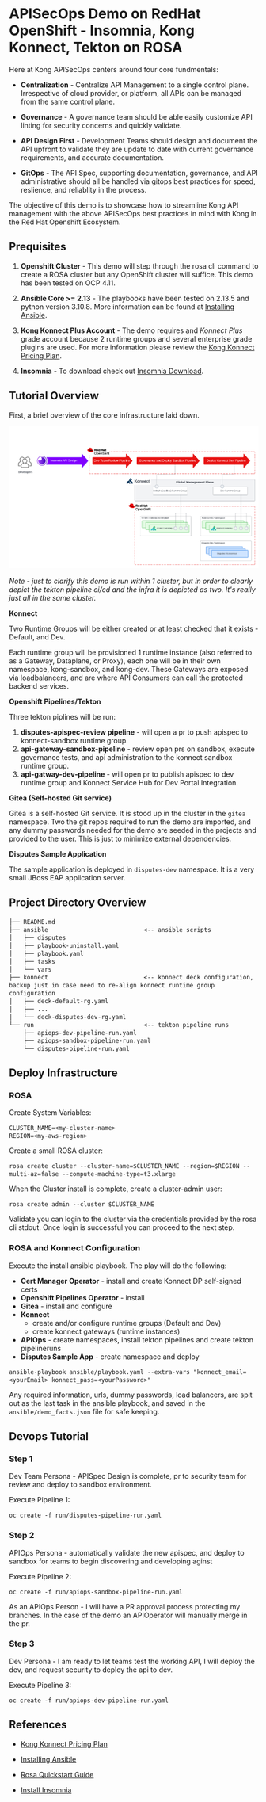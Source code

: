 # APISecOps Demo on RedHat OpenShift - Insomnia, Kong Konnect, Tekton on ROSA

Here at Kong APISecOps centers around four core fundmentals:

* **Centralization** - Centralize API Management to a single control plane. Irrespective of cloud provider, or platform, all APIs can be managed from the same control plane.

* **Governance** - A governance team should be able easily customize API linting for security concerns and quickly validate.

* **API Design First** - Development Teams should design and document the API upfront to validate they are update to date with current governance requirements, and accurate documentation.

* **GitOps** - The API Spec, supporting documentation, governance, and API administrative should all be handled via gitops best practices for speed, reslience, and reliablity in the process.

The objective of this demo is to showcase how to streamline Kong API management with the above APISecOps best practices in mind with Kong in the Red Hat Openshift Ecosystem.

## Prequisites

1. **Openshift Cluster** - This demo will step through the rosa cli command to create a ROSA cluster but any OpenShift cluster will suffice. This demo has been tested on OCP 4.11.

2. **Ansible Core >= 2.13** - The playbooks have been tested on 2.13.5 and python version 3.10.8. More information can be found at [Installing Ansible][Ansible_Install_Distros].

3. **Kong Konnect Plus Account** - The demo requires and *Konnect Plus* grade account because 2 runtime groups and several enterprise grade plugins are used. For more information please review the [Kong Konnect Pricing Plan][Konnect_Pricing].

4. **Insomnia** - To download check out [Insomnia Download][Insomnia_Install].

## Tutorial Overview

First, a brief overview of the core infrastructure laid down.

<img src="img/arch.png" alt="kong apisecops apiops rosa"/>

*Note - just to clarify this demo is run within 1 cluster, but in order to clearly depict the tekton pipeline ci/cd and the infra it is depicted as two. It's really just all in the same cluster.*

**Konnect**

Two Runtime Groups will be either created or at least checked that it exists - Default, and Dev.

Each runtime group will be provisioned 1 runtime instance (also referred to as a Gateway, Dataplane, or Proxy), each one will be in their own namespace, kong-sandbox, and kong-dev. These Gateways are exposed via loadbalancers, and are where API Consumers can call the protected backend services.

**Openshift Pipelines/Tekton**

Three tekton piplines will be run:

1. **disputes-apispec-review pipeline** - will open a pr to push apispec to konnect-sandbox runtime group.
2. **api-gateway-sandbox-pipeline** - review open prs on sandbox, execute governance tests, and api administration to the konnect sandbox runtime group.
3. **api-gatway-dev-pipeline** - will open pr to publish apispec to dev runtime group and Konnect Service Hub for Dev Portal Integration.

**Gitea (Self-hosted Git service)**

Gitea is a self-hosted Git service. It is stood up in the cluster in the `gitea` namespace. Two the git repos required to run the demo are imported, and any dummy passwords needed for the demo are seeded in the projects and provided to the user. This is just to minimize external dependencies.

**Disputes Sample Application**

The sample application is deployed in `disputes-dev` namespace. It is a very small JBoss EAP application server.

## Project Directory Overview

```console
├── README.md 
├── ansible                           <-- ansible scripts
│   ├── disputes
│   ├── playbook-uninstall.yaml
│   ├── playbook.yaml
│   ├── tasks
│   └── vars
├── konnect                           <-- konnect deck configuration, backup just in case need to re-align konnect runtime group configuration
│   ├── deck-default-rg.yaml
│   ├── ...
│   └── deck-disputes-dev-rg.yaml
└── run                               <-- tekton pipeline runs
    ├── apiops-dev-pipeline-run.yaml
    ├── apiops-sandbox-pipeline-run.yaml
    └── disputes-pipeline-run.yaml
```

## Deploy Infrastructure

### ROSA

Create System Variables:

```console
CLUSTER_NAME=<my-cluster-name>
REGION=<my-aws-region>
```

Create a small ROSA cluster:

```console
rosa create cluster --cluster-name=$CLUSTER_NAME --region=$REGION --multi-az=false --compute-machine-type=t3.xlarge
```

When the Cluster install is complete, create a cluster-admin user:

```console
rosa create admin --cluster $CLUSTER_NAME
```

Validate you can login to the cluster via the credentials provided by the rosa cli stdout. Once login is successful you can proceed to the next step.

### ROSA and Konnect Configuration

Execute the install ansible playbook. The play will do the following:

* **Cert Manager Operator** - install and create Konnect DP self-signed certs
* **Openshift Pipelines Operator** - install
* **Gitea** - install and configure
* **Konnect**
  * create and/or configure runtime groups (Default and Dev)
  * create konnect gateways (runtime instances)
* **APIOps** - create namespaces, install tekton pipelines and create tekton pipelineruns
* **Disputes Sample App** - create namespace and deploy

```console
ansible-playbook ansible/playbook.yaml --extra-vars "konnect_email=<yourEmail> konnect_pass=<yourPassword>"
```

Any required information, urls, dummy passwords, load balancers, are spit out as the last task in the ansible playbook, and saved in the `ansible/demo_facts.json` file for safe keeping.

## Devops Tutorial

### Step 1

Dev Team Persona - APISpec Design is complete, pr to security team for review and deploy to sandbox environment.

Execute Pipeline 1:

```console
oc create -f run/disputes-pipeline-run.yaml
```

### Step 2

APIOps Persona - automatically validate the new apispec, and deploy to sandbox for teams to begin discovering and developing aginst

Execute Pipeline 2:

```console
oc create -f run/apiops-sandbox-pipeline-run.yaml
```

As an APIOps Person - I will have a PR approval process protecting my branches. In the case of the demo an APIOperator will manually merge in the pr.

### Step 3

Dev Persona - I am ready to let teams test the working API, I will deploy the dev, and request security to deploy the api to dev.

Execute Pipeline 3:

```console
oc create -f run/apiops-dev-pipeline-run.yaml
```

## References

* [Kong Konnect Pricing Plan][Konnect_Pricing]
* [Installing Ansible][Ansible_Install_Distros]
* [Rosa Quickstart Guide][Rosa_Docs]
* [Install Insomnia][Insomnia_Install]

    [list of links]: #

[Konnect_Pricing]: https://konghq.com/pricing
[Ansible_Install_Distros]: https://docs.ansible.com/ansible/latest/installation_guide/installation_distros.html
[Rosa_Docs]: https://docs.openshift.com/rosa/rosa_getting_started/rosa-quickstart-guide-ui.html
[Insomnia_Install]: https://insomnia.rest/download